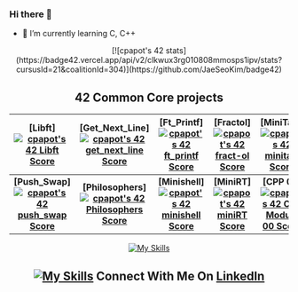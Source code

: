 ### Hi there 👋

- 🌱 I’m currently learning C, C++
<div align="center">
[![cpapot's 42 stats](https://badge42.vercel.app/api/v2/clkwux3rg010808mmosps1ipv/stats?cursusId=21&coalitionId=304)](https://github.com/JaeSeoKim/badge42)


<h2 align="center">42 Common Core projects</h2>

  
| **[Libft][![cpapot's 42 Libft Score](https://badge42.vercel.app/api/v2/clkwux3rg010808mmosps1ipv/project/2869336)](https://github.com/JaeSeoKim/badge42)** | **[Get_Next_Line][![cpapot's 42 get_next_line Score](https://badge42.vercel.app/api/v2/clkwux3rg010808mmosps1ipv/project/2881505)](https://github.com/JaeSeoKim/badge42)** | **[Ft_Printf][![cpapot's 42 ft_printf Score](https://badge42.vercel.app/api/v2/clkwux3rg010808mmosps1ipv/project/2888081)](https://github.com/JaeSeoKim/badge42)** | **[Fractol][![cpapot's 42 fract-ol Score](https://badge42.vercel.app/api/v2/clkwux3rg010808mmosps1ipv/project/2911297)](https://github.com/JaeSeoKim/badge42)** | **[MiniTalk][![cpapot's 42 minitalk Score](https://badge42.vercel.app/api/v2/clkwux3rg010808mmosps1ipv/project/2914440)](https://github.com/JaeSeoKim/badge42)** |
| :---: | :---: | :---: | :---: | :---: |
| **[Push_Swap][![cpapot's 42 push_swap Score](https://badge42.vercel.app/api/v2/clkwux3rg010808mmosps1ipv/project/2911300)](https://github.com/JaeSeoKim/badge42)** | **[Philosophers][![cpapot's 42 Philosophers Score](https://badge42.vercel.app/api/v2/clkwux3rg010808mmosps1ipv/project/2941021)](https://github.com/JaeSeoKim/badge42)** | **[Minishell][![cpapot's 42 minishell Score](https://badge42.vercel.app/api/v2/clkwux3rg010808mmosps1ipv/project/3104620)](https://github.com/JaeSeoKim/badge42)** | **[MiniRT][![cpapot's 42 miniRT Score](https://badge42.vercel.app/api/v2/clkwux3rg010808mmosps1ipv/project/3218258)](https://github.com/JaeSeoKim/badge42)** | **[CPP 00][![cpapot's 42 CPP Module 00 Score](https://badge42.vercel.app/api/v2/clkwux3rg010808mmosps1ipv/project/3218263)](https://github.com/JaeSeoKim/badge42)** |

[![My Skills](https://skillicons.dev/icons?i=html,css,vscode,vim,py,c,cpp,arduino,java)](https://skillicons.dev)

## [![My Skills](https://skillicons.dev/icons?i=linkedin)](https://www.linkedin.com/in/corentin-papot-b30462264/) Connect With Me On [LinkedIn](https://www.linkedin.com/in/corentin-papot-b30462264/)

